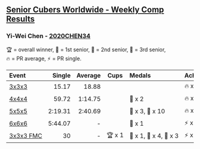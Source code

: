 <style>table {white-space: nowrap;}</style>

## [Senior Cubers Worldwide - Weekly Comp Results](/scw-comp/results/)
### Yi-Wei Chen - [2020CHEN34](https://www.worldcubeassociation.org/persons/2020CHEN34)

<span style="white-space: nowrap;">🏆 = overall winner</span>, <span style="white-space: nowrap;">🥇 = 1st senior</span>, <span style="white-space: nowrap;">🥈 = 2nd senior</span>, <span style="white-space: nowrap;">🥉 = 3rd senior</span>, <span style="white-space: nowrap;">🔥 = PR average</span>, <span style="white-space: nowrap;">⚡ = PR single</span>.

| Event | Single | Average | Cups | Medals | Achievements|
| :-- | --: | --: | :--: | :-- | :-- |
| [3x3x3](333.md) | 15.17 | 18.88 |  |  | 🔥 x 7, ⚡ x 3 |
| [4x4x4](444.md) | 59.72 | 1:14.75 |  | 🥉 x 2 | 🔥 x 7, ⚡ x 5 |
| [5x5x5](555.md) | 2:19.31 | 2:40.69 |  | 🥈 x 3, 🥉 x 10 | 🔥 x 11, ⚡ x 12 |
| [6x6x6](666.md) | 5:44.07 | - |  | 🥉 x 1 | ⚡ x 2 |
| [3x3x3 FMC](333fm.md) | 30 | - | 🏆 x 1 | 🥇 x 1, 🥈 x 4, 🥉 x 3 | ⚡ x 4 |

<!-- Global site tag (gtag.js) - Google Analytics -->
<script async src="https://www.googletagmanager.com/gtag/js?id=UA-86348435-3"></script>
<script>window.dataLayer = window.dataLayer || []; function gtag() {dataLayer.push(arguments);} gtag('js', new Date()); gtag('config', 'UA-86348435-3');</script>
